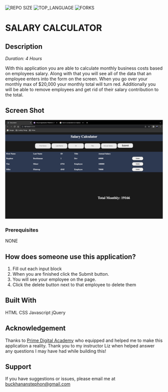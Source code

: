 ![REPO SIZE](https://img.shields.io/github/repo-size/scottbromander/the_marketplace.svg?style=flat-square) ![TOP_LANGUAGE](https://img.shields.io/github/languages/top/scottbromander/the_marketplace.svg?style=flat-square) ![FORKS](https://img.shields.io/github/forks/scottbromander/the_marketplace.svg?style=social)

# SALARY CALCULATOR

## Description

_Duration: 4 Hours_

With this application you are able to calculate monthly business costs based on employees salary. Along with that you will see all of the data that an employee enters into the form on the screen. When you go over your monthly max of $20,000 your monthly total will turn red. Additionally you will be able to remove employees and get rid of their salary contribution to the total.

## Screen Shot

![image info](screenshot1.png)

### Prerequisites

NONE

## How does someone use this application?

1. Fill out each input block
2. When you are finished click the Submit button.
3. You will see your employee on the page.
4. Click the delete button next to that employee to delete them

## Built With

HTML CSS Javascript jQuery

## Acknowledgement

Thanks to [Prime Digital Academy](www.primeacademy.io) who equipped and helped me to make this application a reality. Thank you to my instructor Liz when helped answer any questions I may have had while building this!

## Support

If you have suggestions or issues, please email me at [buckhananstephon@gmail.com](https://www.google.com)

